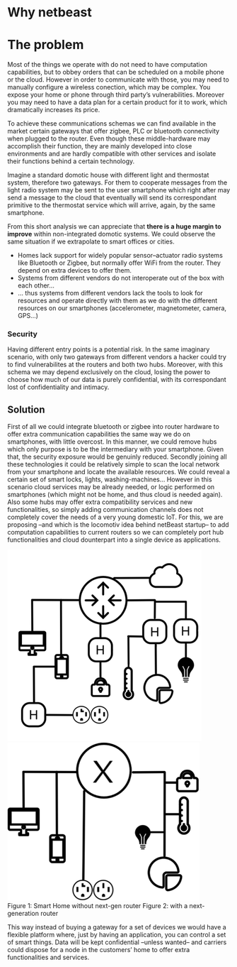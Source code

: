 # Why netbeast

# The problem
Most of the things we operate with do not need to have computation capabilities, but to obbey orders that can be scheduled on a mobile phone or the cloud. However in order to communicate with those, you may need to manually configure a wireless conection, which may be complex. You expose your home or phone through third party’s vulnerabilities. Moreover you may need to have a data plan for a certain product for it to work, which dramatically increases its price.

To achieve these communications schemas we can find available in the market certain gateways that offer zigbee, PLC or bluetooth connectivity when plugged to the router. Even though these middle-hardware may accomplish their function, they are mainly developed into close environments and are hardly compatible with other services and isolate their functions behind a certain technology.

Imagine a standard domotic house with different light and thermostat system, therefore two gateways. For them to cooperate messages from the light radio system may be sent to the user smartphone which right after may send a message to the cloud that eventually will send its correspondant primitive to the thermostat service which will arrive, again, by the same smartphone. 

From this short analysis we can appreciate that **there is a huge margin to improve** within non-integrated domotic systems. We could observe the same situation if we extrapolate to smart offices or cities. 

* Homes lack support for widely popular sensor–actuator radio systems like Bluetooth or Zigbee, but normally offer WiFi from the router. They depend on extra devices to offer them.
* Systems from different vendors do not interoperate out of the box with each other…
* … thus systems from different vendors lack the tools to look for resources and operate directly with them as we do with the different resources on our smartphones (accelerometer, magnetometer, camera, GPS…)

###	Security
Having different entry points is a potential risk. In the same imaginary scenario, with only two gateways from different vendors a hacker could try to find vulnerabilites at the routers and both two hubs. Moreover, with this schema we may depend exclusively on the cloud, losing the power to choose how much of our data is purely confidential, with its correspondant lost of confidentiality and intimacy.

## Solution
First of all we could integrate bluetooth or zigbee into router hardware to offer extra communication capabilities the same way we do on smartphones, with little overcost. In this manner, we could remove hubs which only purpose is to be the intermediary with your smartphone. Given that, the security exposure would be genuinly reduced.
Secondly joining all these technologies it could be relatively simple to scan the local network from your smartphone and locate the available resources. We could reveal a certain set of smart locks, lights, washing-machines… 
However in this scenario cloud services may be already needed, or logic performed on smartphones (which might not be home, and thus cloud is needed again). Also some hubs may offer extra compatibility services and new functionalities, so simply adding communication channels does not completely cover the needs of a very young domestic IoT. For this, we are proposing –and which is the locomotiv idea behind netBeast startup– to add computation capabilities to current routers so we can completely port hub functionalities and cloud dounterpart into a single device as applications. 
 
![Complex scenario](../img/complex.png) <br/>
![Simple scenario](../img/simple.png) <br/>
Figure 1: Smart Home without next-gen router
Figure 2: with a next-generation router

This way instead of buying a gateway for a set of devices we would have a flexible platform where, just by having an application, you can control a set of smart things. Data will be kept confidential –unless wanted– and carriers could dispose for a node in the customers’ home to offer extra functionalities and services.
